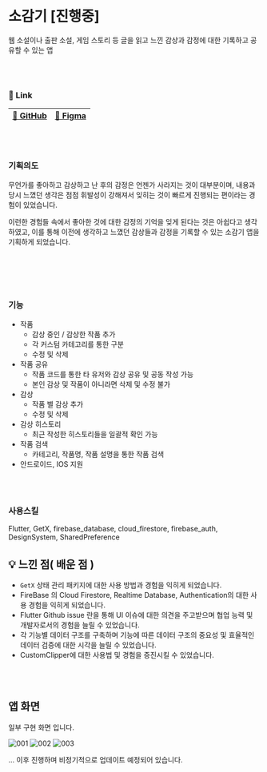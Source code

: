 # 소감기 [진행중]

웹 소설이나 출판 소설, 게임 스토리 등  글을 읽고 느낀 감상과 감정에 대한 기록하고 공유할 수 있는 앱

<br/>
<br/>

### 🔗 Link

| [📍 GitHub](https://github.com/LIMMIHEE/cow_cold) | [🎨 Figma](https://www.figma.com/file/TswiJxOSykHrwp4tLzelod/%EC%86%8C%EA%B0%90%EA%B8%B0?type=design&node-id=0%3A1&mode=dev) |
| --- | --- |

<br/>
<br/>


### **기획의도**

무언가를 좋아하고 감상하고 난 후의 감정은 언젠가 사라지는 것이 대부분이며, 내용과 당시 느꼈던 생각은 점점 휘발성이 강해져서 잊히는 것이 빠르게 진행되는 편이라는 경험이 있었습니다.

이런한 경험들 속에서 좋아한 것에 대한 감정의 기억을 잊게 된다는 것은 아쉽다고 생각하였고, 이를 통해 이전에 생각하고 느꼈던 감상들과 감정을 기록할 수 있는 소감기 앱을 기획하게 되었습니다.

<br/>
<br/>

<br/>
<br/>

### 기능

- 작품
    - 감상 중인 / 감상한 작품 추가
    - 각 커스텀 카테고리를 통한 구분
    - 수정 및 삭제
- 작품 공유
    - 작품 코드를 통한 타 유저와 감상 공유 및 공동 작성 가능
    - 본인 감상 및 작품이 아니라면 삭제 및 수정 불가
- 감상
    - 작품 별 감상 추가
    - 수정 및 삭제
- 감상 히스토리
    - 최근 작성한 히스토리들을 일괄적 확인 가능
- 작품 검색
    - 카테고리, 작품명, 작품 설명을 통한 작품 검색
- 안드로이드, IOS 지원

<br/>
<br/>


### **사용스킬**

Flutter, GetX, firebase_database, cloud_firestore, firebase_auth, DesignSystem, SharedPreference

## 💡 느낀 점( 배운 점 )

- `GetX` 상태 관리 패키지에 대한 사용 방법과 경험을 익히게 되었습니다.
- FireBase 의 Cloud Firestore, Realtime Database, Authentication의 대한 사용 경험을 익히게 되었습니다.
- Flutter Github issue 란을 통해 UI 이슈에 대한 의견을 주고받으며 협업 능력 및 개발자로서의 경험을 늘릴 수 있었습니다.
- 각 기능별 데이터 구조를 구축하며 기능에 따른 데이터 구조의 중요성 및 효율적인 데이터 검증에 대한 시각을 늘릴 수 있었습니다.
- CustomClipper에 대한 사용법 및 경험을 증진시킬 수 있었습니다.


<br/>
<br/>

## 앱 화면

일부 구현 화면 입니다.

![001](https://github.com/LIMMIHEE/cow_cold/assets/48482259/596d4aec-c35e-48ed-8a81-49ff2c3edf36)
![002](https://github.com/LIMMIHEE/cow_cold/assets/48482259/63222938-4714-4642-ba75-421dc5a4099b)
![003](https://github.com/LIMMIHEE/cow_cold/assets/48482259/420f27f4-ff3a-4b31-bd4d-ee0b4df48cc3)

… 이후 진행하며 비정기적으로 업데이트 예정되어 있습니다.
